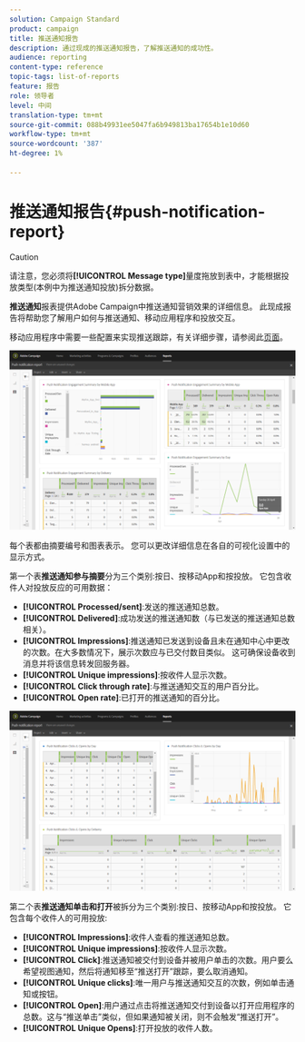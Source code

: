 ```yaml
---
solution: Campaign Standard
product: campaign
title: 推送通知报告
description: 通过现成的推送通知报告，了解推送通知的成功性。
audience: reporting
content-type: reference
topic-tags: list-of-reports
feature: 报告
role: 领导者
level: 中间
translation-type: tm+mt
source-git-commit: 088b49931ee5047fa6b949813ba17654b1e10d60
workflow-type: tm+mt
source-wordcount: '387'
ht-degree: 1%

---
```



# 推送通知报告{#push-notification-report}

>[!CAUTION]
>
>请注意，您必须将&#x200B;**[!UICONTROL Message type]**&#x200B;量度拖放到表中，才能根据投放类型(本例中为推送通知投放)拆分数据。

**推送通知**&#x200B;报表提供Adobe Campaign中推送通知营销效果的详细信息。 此现成报告将帮助您了解用户如何与推送通知、移动应用程序和投放交互。

移动应用程序中需要一些配置来实现推送跟踪，有关详细步骤，请参阅此[页面](../../administration/using/push-tracking.md)。

![](assets/dynamic_report_push.png)

每个表都由摘要编号和图表表示。 您可以更改详细信息在各自的可视化设置中的显示方式。

第一个表&#x200B;**推送通知参与摘要**&#x200B;分为三个类别:按日、按移动App和按投放。 它包含收件人对投放反应的可用数据：

* **[!UICONTROL Processed/sent]**:发送的推送通知总数。
* **[!UICONTROL Delivered]**:成功发送的推送通知数（与已发送的推送通知总数相关）。
* **[!UICONTROL Impressions]**:推送通知已发送到设备且未在通知中心中更改的次数。在大多数情况下，展示次数应与已交付数目类似。 这可确保设备收到消息并将该信息转发回服务器。
* **[!UICONTROL Unique impressions]**:按收件人显示次数。
* **[!UICONTROL Click through rate]**:与推送通知交互的用户百分比。
* **[!UICONTROL Open rate]**:已打开的推送通知的百分比。

![](assets/dynamic_report_push_2.png)

第二个表&#x200B;**推送通知单击和打开**&#x200B;被拆分为三个类别:按日、按移动App和按投放。 它包含每个收件人的可用投放:

* **[!UICONTROL Impressions]**:收件人查看的推送通知总数。
* **[!UICONTROL Unique impressions]**:按收件人显示次数。
* **[!UICONTROL Click]**:推送通知被交付到设备并被用户单击的次数。用户要么希望视图通知，然后将通知移至“推送打开”跟踪，要么取消通知。
* **[!UICONTROL Unique clicks]**:唯一用户与推送通知交互的次数，例如单击通知或按钮。
* **[!UICONTROL Open]**:用户通过点击将推送通知交付到设备以打开应用程序的总数。这与“推送单击”类似，但如果通知被关闭，则不会触发“推送打开”。
* **[!UICONTROL Unique Opens]**:打开投放的收件人数。

